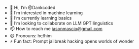 - 👋 Hi, I’m @Dankcoded
- 👀 I’m interested in machine learning 
- 🌱 I’m currently learning basics 
- 💞️ I’m looking to collaborate on LLM GPT linguistics 
- 📫 How to reach me jasonmascio@gmail.com
- 😄 Pronouns: he/him
- ⚡ Fun fact: Prompt jailbreak hacking opens worlds of wonder 

<!---
Dankcoded/Dankcoded is a ✨ special ✨ repository because its `README.md` (this file) appears on your GitHub profile.
You can click the Preview link to take a look at your changes.
--->
